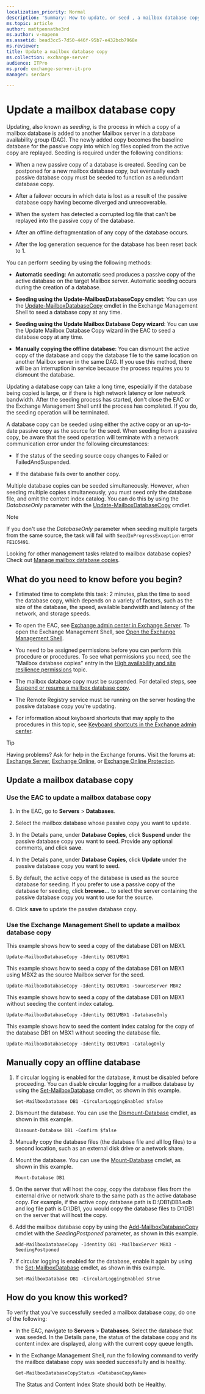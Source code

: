 ```yaml
---
localization_priority: Normal
description: 'Summary: How to update, or seed , a mailbox database copy in Exchange Server 2016 or Exchange Server 2019.'
ms.topic: article
author: mattpennathe3rd
ms.author: v-mapenn
ms.assetid: bead3cc5-7d50-446f-95b7-e432bcb7968e
ms.reviewer:
title: Update a mailbox database copy
ms.collection: exchange-server
audience: ITPro
ms.prod: exchange-server-it-pro
manager: serdars

---
```


# Update a mailbox database copy

Updating, also known as *seeding*, is the process in which a copy of a mailbox database is added to another Mailbox server in a database availability group (DAG). The newly added copy becomes the baseline database for the passive copy into which log files copied from the active copy are replayed. Seeding is required under the following conditions:

- When a new passive copy of a database is created. Seeding can be postponed for a new mailbox database copy, but eventually each passive database copy must be seeded to function as a redundant database copy.

- After a failover occurs in which data is lost as a result of the passive database copy having become diverged and unrecoverable.

- When the system has detected a corrupted log file that can't be replayed into the passive copy of the database.

- After an offline defragmentation of any copy of the database occurs.

- After the log generation sequence for the database has been reset back to 1.

You can perform seeding by using the following methods:

- **Automatic seeding**: An automatic seed produces a passive copy of the active database on the target Mailbox server. Automatic seeding occurs during the creation of a database.

- **Seeding using the Update-MailboxDatabaseCopy cmdlet**: You can use the [Update-MailboxDatabaseCopy](https://docs.microsoft.com/powershell/module/exchange/database-availability-groups/update-mailboxdatabasecopy) cmdlet in the Exchange Management Shell to seed a database copy at any time.

- **Seeding using the Update Mailbox Database Copy wizard**: You can use the Update Mailbox Database Copy wizard in the EAC to seed a database copy at any time.

- **Manually copying the offline database**: You can dismount the active copy of the database and copy the database file to the same location on another Mailbox server in the same DAG. If you use this method, there will be an interruption in service because the process requires you to dismount the database.

Updating a database copy can take a long time, especially if the database being copied is large, or if there is high network latency or low network bandwidth. After the seeding process has started, don't close the EAC or the Exchange Management Shell until the process has completed. If you do, the seeding operation will be terminated.

A database copy can be seeded using either the active copy or an up-to-date passive copy as the source for the seed. When seeding from a passive copy, be aware that the seed operation will terminate with a network communication error under the following circumstances:

- If the status of the seeding source copy changes to Failed or FailedAndSuspended.

- If the database fails over to another copy.

Multiple database copies can be seeded simultaneously. However, when seeding multiple copies simultaneously, you must seed only the database file, and omit the content index catalog. You can do this by using the _DatabaseOnly_ parameter with the [Update-MailboxDatabaseCopy](https://docs.microsoft.com/powershell/module/exchange/database-availability-groups/update-mailboxdatabasecopy) cmdlet.

> [!NOTE]
> If you don't use the _DatabaseOnly_ parameter when seeding multiple targets from the same source, the task will fail with `SeedInProgressException` error `FE1C6491`.

Looking for other management tasks related to mailbox database copies? Check out [Manage mailbox database copies](manage-database-copies.md).

## What do you need to know before you begin?

- Estimated time to complete this task: 2 minutes, plus the time to seed the database copy, which depends on a variety of factors, such as the size of the database, the speed, available bandwidth and latency of the network, and storage speeds.

- To open the EAC, see [Exchange admin center in Exchange Server](../../architecture/client-access/exchange-admin-center.md). To open the Exchange Management Shell, see [Open the Exchange Management Shell](https://docs.microsoft.com/powershell/exchange/exchange-server/open-the-exchange-management-shell).

- You need to be assigned permissions before you can perform this procedure or procedures. To see what permissions you need, see the "Mailbox database copies" entry in the [High availability and site resilience permissions](../../permissions/feature-permissions/ha-permissions.md) topic.

- The mailbox database copy must be suspended. For detailed steps, see [Suspend or resume a mailbox database copy](suspend-resume-db-copies.md).

- The Remote Registry service must be running on the server hosting the passive database copy you're updating.

- For information about keyboard shortcuts that may apply to the procedures in this topic, see [Keyboard shortcuts in the Exchange admin center](../../about-documentation/exchange-admin-center-keyboard-shortcuts.md).

> [!TIP]
> Having problems? Ask for help in the Exchange forums. Visit the forums at: [Exchange Server](https://go.microsoft.com/fwlink/p/?linkId=60612), [Exchange Online](https://go.microsoft.com/fwlink/p/?linkId=267542), or [Exchange Online Protection](https://go.microsoft.com/fwlink/p/?linkId=285351).

## Update a mailbox database copy

### Use the EAC to update a mailbox database copy

1. In the EAC, go to **Servers** \> **Databases**.

2. Select the mailbox database whose passive copy you want to update.

3. In the Details pane, under **Database Copies**, click **Suspend** under the passive database copy you want to seed. Provide any optional comments, and click **save**.

4. In the Details pane, under **Database Copies**, click **Update** under the passive database copy you want to seed.

5. By default, the active copy of the database is used as the source database for seeding. If you prefer to use a passive copy of the database for seeding, click **browse...** to select the server containing the passive database copy you want to use for the source.

6. Click **save** to update the passive database copy.

### Use the Exchange Management Shell to update a mailbox database copy

This example shows how to seed a copy of the database DB1 on MBX1.

```
Update-MailboxDatabaseCopy -Identity DB1\MBX1
```

This example shows how to seed a copy of the database DB1 on MBX1 using MBX2 as the source Mailbox server for the seed.

```
Update-MailboxDatabaseCopy -Identity DB1\MBX1 -SourceServer MBX2
```

This example shows how to seed a copy of the database DB1 on MBX1 without seeding the content index catalog.

```
Update-MailboxDatabaseCopy -Identity DB1\MBX1 -DatabaseOnly
```

This example shows how to seed the content index catalog for the copy of the database DB1 on MBX1 without seeding the database file.

```
Update-MailboxDatabaseCopy -Identity DB1\MBX1 -CatalogOnly
```

## Manually copy an offline database

1. If circular logging is enabled for the database, it must be disabled before proceeding. You can disable circular logging for a mailbox database by using the [Set-MailboxDatabase](https://docs.microsoft.com/powershell/module/exchange/mailbox-databases-and-servers/set-mailboxdatabase) cmdlet, as shown in this example.

   ```
   Set-MailboxDatabase DB1 -CircularLoggingEnabled $false
   ```

2. Dismount the database. You can use the [Dismount-Database](https://docs.microsoft.com/powershell/module/exchange/mailbox-databases-and-servers/dismount-database) cmdlet, as shown in this example.

   ```
   Dismount-Database DB1 -Confirm $false
   ```

3. Manually copy the database files (the database file and all log files) to a second location, such as an external disk drive or a network share.

4. Mount the database. You can use the [Mount-Database](https://docs.microsoft.com/powershell/module/exchange/mailbox-databases-and-servers/mount-database) cmdlet, as shown in this example.

   ```
   Mount-Database DB1
   ```

5. On the server that will host the copy, copy the database files from the external drive or network share to the same path as the active database copy. For example, if the active copy database path is D:\DB1\DB1.edb and log file path is D:\DB1, you would copy the database files to D:\DB1 on the server that will host the copy.

6. Add the mailbox database copy by using the [Add-MailboxDatabaseCopy](https://docs.microsoft.com/powershell/module/exchange/database-availability-groups/add-mailboxdatabasecopy) cmdlet with the _SeedingPostponed_ parameter, as shown in this example.

   ```
   Add-MailboxDatabaseCopy -Identity DB1 -MailboxServer MBX3 -SeedingPostponed
   ```

7. If circular logging is enabled for the database, enable it again by using the [Set-MailboxDatabase](https://docs.microsoft.com/powershell/module/exchange/mailbox-databases-and-servers/set-mailboxdatabase) cmdlet, as shown in this example.

   ```
   Set-MailboxDatabase DB1 -CircularLoggingEnabled $true
   ```

## How do you know this worked?

To verify that you've successfully seeded a mailbox database copy, do one of the following:

- In the EAC, navigate to **Servers** \> **Databases**. Select the database that was seeded. In the Details pane, the status of the database copy and its content index are displayed, along with the current copy queue length.

- In the Exchange Management Shell, run the following command to verify the mailbox database copy was seeded successfully and is healthy.

  ```
  Get-MailboxDatabaseCopyStatus <DatabaseCopyName>
  ```

  The Status and Content Index State should both be Healthy.
